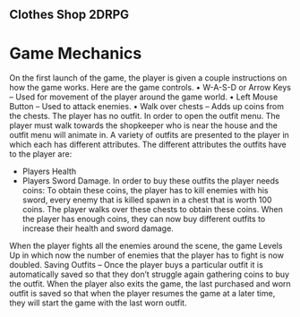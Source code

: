 ## Clothes Shop 2DRPG

# Game Mechanics

On the first launch of the game, the player is given a couple instructions on how the game works. Here are the game controls.
• W-A-S-D or Arrow Keys – Used for movement of the player around the game world.
• Left Mouse Button – Used to attack enemies.
• Walk over chests – Adds up coins from the chests.
The player has no outfit. In order to open the outfit menu. The player must walk towards the shopkeeper who is near the house and the outfit menu will animate in.
A variety of outfits are presented to the player in which each has different attributes. The different attributes the outfits have to the player are:
- Players Health
- Players Sword Damage.
In order to buy these outfits the player needs coins:
To obtain these coins, the player has to kill enemies with his sword, every enemy that is killed spawn in a chest that is worth 100 coins.
The player walks over these chests to obtain these coins.
When the player has enough coins, they can now buy different outfits to increase their health and sword damage.

When the player fights all the enemies around the scene, the game Levels Up in which now the number of enemies that the player has to fight is now doubled.
Saving Outfits – Once the player buys a particular outfit it is automatically saved so that they don’t struggle again gathering coins to buy the outfit.
When the player also exits the game, the last purchased and worn outfit is saved so that when the player resumes the game at a later time, they will start the game with the last worn outfit.
